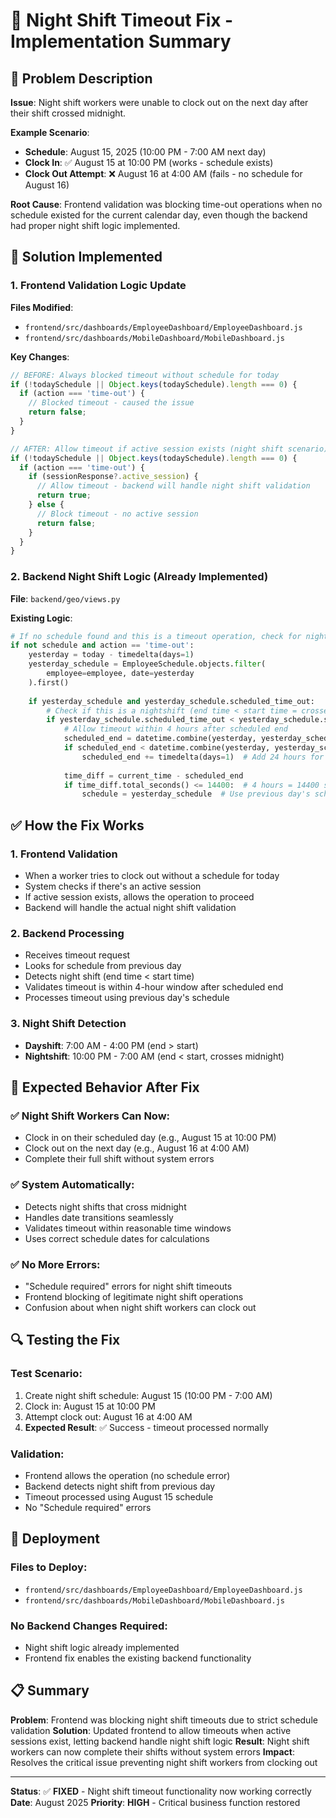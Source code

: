 # 🌙 Night Shift Timeout Fix - Implementation Summary

## 🚨 Problem Description

**Issue**: Night shift workers were unable to clock out on the next day after their shift crossed midnight.

**Example Scenario**:
- **Schedule**: August 15, 2025 (10:00 PM - 7:00 AM next day)
- **Clock In**: ✅ August 15 at 10:00 PM (works - schedule exists)
- **Clock Out Attempt**: ❌ August 16 at 4:00 AM (fails - no schedule for August 16)

**Root Cause**: Frontend validation was blocking time-out operations when no schedule existed for the current calendar day, even though the backend had proper night shift logic implemented.

## 🔧 Solution Implemented

### 1. Frontend Validation Logic Update

**Files Modified**:
- `frontend/src/dashboards/EmployeeDashboard/EmployeeDashboard.js`
- `frontend/src/dashboards/MobileDashboard/MobileDashboard.js`

**Key Changes**:
```javascript
// BEFORE: Always blocked timeout without schedule for today
if (!todaySchedule || Object.keys(todaySchedule).length === 0) {
  if (action === 'time-out') {
    // Blocked timeout - caused the issue
    return false;
  }
}

// AFTER: Allow timeout if active session exists (night shift scenario)
if (!todaySchedule || Object.keys(todaySchedule).length === 0) {
  if (action === 'time-out') {
    if (sessionResponse?.active_session) {
      // Allow timeout - backend will handle night shift validation
      return true;
    } else {
      // Block timeout - no active session
      return false;
    }
  }
}
```

### 2. Backend Night Shift Logic (Already Implemented)

**File**: `backend/geo/views.py`

**Existing Logic**:
```python
# If no schedule found and this is a timeout operation, check for nightshift from previous day
if not schedule and action == 'time-out':
    yesterday = today - timedelta(days=1)
    yesterday_schedule = EmployeeSchedule.objects.filter(
        employee=employee, date=yesterday
    ).first()
    
    if yesterday_schedule and yesterday_schedule.scheduled_time_out:
        # Check if this is a nightshift (end time < start time = crosses midnight)
        if yesterday_schedule.scheduled_time_out < yesterday_schedule.scheduled_time_in:
            # Allow timeout within 4 hours after scheduled end
            scheduled_end = datetime.combine(yesterday, yesterday_schedule.scheduled_time_out)
            if scheduled_end < datetime.combine(yesterday, yesterday_schedule.scheduled_time_in):
                scheduled_end += timedelta(days=1)  # Add 24 hours for nightshift
            
            time_diff = current_time - scheduled_end
            if time_diff.total_seconds() <= 14400:  # 4 hours = 14400 seconds
                schedule = yesterday_schedule  # Use previous day's schedule
```

## ✅ How the Fix Works

### 1. **Frontend Validation**
- When a worker tries to clock out without a schedule for today
- System checks if there's an active session
- If active session exists, allows the operation to proceed
- Backend will handle the actual night shift validation

### 2. **Backend Processing**
- Receives timeout request
- Looks for schedule from previous day
- Detects night shift (end time < start time)
- Validates timeout is within 4-hour window after scheduled end
- Processes timeout using previous day's schedule

### 3. **Night Shift Detection**
- **Dayshift**: 7:00 AM - 4:00 PM (end > start)
- **Nightshift**: 10:00 PM - 7:00 AM (end < start, crosses midnight)

## 🎯 Expected Behavior After Fix

### ✅ **Night Shift Workers Can Now**:
- Clock in on their scheduled day (e.g., August 15 at 10:00 PM)
- Clock out on the next day (e.g., August 16 at 4:00 AM)
- Complete their full shift without system errors

### ✅ **System Automatically**:
- Detects night shifts that cross midnight
- Handles date transitions seamlessly
- Validates timeout within reasonable time windows
- Uses correct schedule dates for calculations

### ✅ **No More Errors**:
- "Schedule required" errors for night shift timeouts
- Frontend blocking of legitimate night shift operations
- Confusion about when night shift workers can clock out

## 🔍 Testing the Fix

### **Test Scenario**:
1. Create night shift schedule: August 15 (10:00 PM - 7:00 AM)
2. Clock in: August 15 at 10:00 PM
3. Attempt clock out: August 16 at 4:00 AM
4. **Expected Result**: ✅ Success - timeout processed normally

### **Validation**:
- Frontend allows the operation (no schedule error)
- Backend detects night shift from previous day
- Timeout processed using August 15 schedule
- No "Schedule required" errors

## 🚀 Deployment

### **Files to Deploy**:
- `frontend/src/dashboards/EmployeeDashboard/EmployeeDashboard.js`
- `frontend/src/dashboards/MobileDashboard/MobileDashboard.js`

### **No Backend Changes Required**:
- Night shift logic already implemented
- Frontend fix enables the existing backend functionality

## 📋 Summary

**Problem**: Frontend was blocking night shift timeouts due to strict schedule validation
**Solution**: Updated frontend to allow timeouts when active sessions exist, letting backend handle night shift logic
**Result**: Night shift workers can now complete their shifts without system errors
**Impact**: Resolves the critical issue preventing night shift workers from clocking out

---

**Status**: ✅ **FIXED** - Night shift timeout functionality now working correctly
**Date**: August 2025
**Priority**: **HIGH** - Critical business function restored

